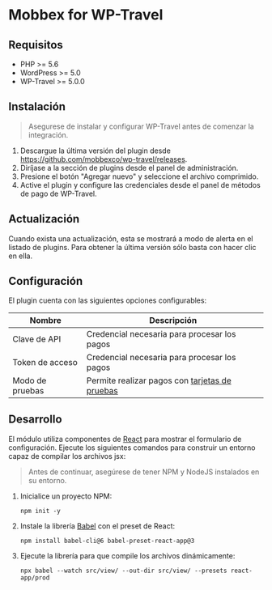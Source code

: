 # Mobbex for WP-Travel

## Requisitos
* PHP >= 5.6
* WordPress >= 5.0
* WP-Travel >= 5.0.0

## Instalación
> Asegurese de instalar y configurar WP-Travel antes de comenzar la integración.
1. Descargue la última versión del plugin desde https://github.com/mobbexco/wp-travel/releases.
2. Diríjase a la sección de plugins desde el panel de administración.
3. Presione el botón "Agregar nuevo" y seleccione el archivo comprimido.
4. Active el plugin y configure las credenciales desde el panel de métodos de pago de WP-Travel.

## Actualización
Cuando exista una actualización, esta se mostrará a modo de alerta en el listado de plugins. Para obtener la última versión sólo basta con hacer clic en ella.

## Configuración
El plugin cuenta con las siguientes opciones configurables:
<table>
<thead>
  <tr>
    <th>Nombre</th>
    <th>Descripción</th>
  </tr>
</thead>
<tbody>
  <tr>
    <td>Clave de API</td>
    <td>Credencial necesaria para procesar los pagos</td>
  </tr>
  <tr>
    <td>Token de acceso</td>
    <td>Credencial necesaria para procesar los pagos</td>
  </tr>
  <tr>
    <td>Modo de pruebas</td>
    <td>Permite realizar pagos con  <a href="https://mobbex.dev/tarjetas-de-prueba">tarjetas de pruebas</a></td>
  </tr>
  <tr>
</tbody>
</table>

## Desarrollo
El módulo utiliza componentes de [React](https://reactjs.org/) para mostrar el formulario de configuración.
Ejecute los siguientes comandos para construir un entorno capaz de compilar los archivos jsx:
> Antes de continuar, asegúrese de tener NPM y NodeJS instalados en su entorno.

1. Inicialice un proyecto NPM:
    ```
    npm init -y
    ```
2. Instale la librería [Babel](https://www.npmjs.com/package/@babel/cli) con el preset de React:
    ```
    npm install babel-cli@6 babel-preset-react-app@3
    ```
3. Ejecute la librería para que compile los archivos dinámicamente:
    ```
    npx babel --watch src/view/ --out-dir src/view/ --presets react-app/prod
    ```